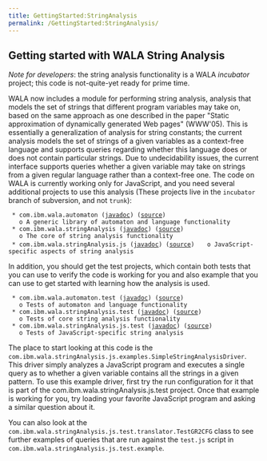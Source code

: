```yaml
---
title: GettingStarted:StringAnalysis
permalink: /GettingStarted:StringAnalysis/
---
```


Getting started with WALA String Analysis
-----------------------------------------

*Note for developers*: the string analysis functionality is a WALA
*incubator* project; this code is not-quite-yet ready for prime time.

WALA now includes a module for performing string analysis, analysis that
models the set of strings that different program variables may take on,
based on the same approach as one described in the paper "Static
approximation of dynamically generated Web pages" (WWW'05). This is
essentially a generalization of analysis for string constants; the
current analysis models the set of strings of a given variables as a
context-free language and supports queries regarding whether this
language does or does not contain particular strings. Due to
undecidability issues, the current interface supports queries whether a
given variable may take on strings from a given regular language rather
than a context-free one. The code on WALA is currently working only for
JavaScript, and you need several additional projects to use this
analysis (These projects live in the `incubator` branch of subversion,
and not `trunk`):

` * com.ibm.wala.automaton (`[`javadoc`](http://wala.sourceforge.net/javadocs/com.ibm.wala.automaton)`) (`[`source`](http://svn.sourceforge.net/viewvc/wala/incubator/com.ibm.wala.automaton)`)`
`   o A generic library of automaton and language functionality`
` * com.ibm.wala.stringAnalysis (`[`javadoc`](http://wala.sourceforge.net/javadocs/com.ibm.wala.stringAnalysis)`) (`[`source`](http://svn.sourceforge.net/viewvc/wala/incubator/com.ibm.wala.stringAnalysis)`)`
`   o The core of string analysis functionality`
` * com.ibm.wala.stringAnalysis.js (`[`javadoc`](http://wala.sourceforge.net/javadocs/com.ibm.wala.stringAnalysis.js)`) (`[`source`](http://svn.sourceforge.net/viewvc/wala/incubator/com.ibm.wala.stringAnalysis.js)`)`
`   o JavaScript-specific aspects of string analysis`

In addition, you should get the test projects, which contain both tests
that you can use to verify the code is working for you and also example
that you can use to get started with learning how the analysis is used.

` * com.ibm.wala.automaton.test (`[`javadoc`](http://wala.sourceforge.net/javadocs/com.ibm.wala.automaton.test)`) (`[`source`](http://svn.sourceforge.net/viewvc/wala/incubator/com.ibm.wala.automaton.test)`)`
`   o Tests of automaton and language functionality`
` * com.ibm.wala.stringAnalysis.test (`[`javadoc`](http://wala.sourceforge.net/javadocs/com.ibm.wala.stringAnalysis.test)`) (`[`source`](http://svn.sourceforge.net/viewvc/wala/incubator/com.ibm.wala.stringAnalysis.test)`)`
`   o Tests of core string analysis functionality`
` * com.ibm.wala.stringAnalysis.js.test (`[`javadoc`](http://wala.sourceforge.net/javadocs/com.ibm.wala.stringAnalysis.js.test)`) (`[`source`](http://svn.sourceforge.net/viewvc/wala/incubator/com.ibm.wala.stringAnalysis.js.test)`)`
`   o Tests of JavaScript-specific string analysis`

The place to start looking at this code is the
`com.ibm.wala.stringAnalysis.js.examples.SimpleStringAnalysisDriver`.
This driver simply analyzes a JavaScript program and executes a single
query as to whether a given variable contains all the strings in a given
pattern. To use this example driver, first try the run configuration for
it that is part of the com.ibm.wala.stringAnalysis.js.test project. Once
that example is working for you, try loading your favorite JavaScript
program and asking a similar question about it.

You can also look at the
`com.ibm.wala.stringAnalysis.js.test.translator.TestGR2CFG` class to see
further examples of queries that are run against the `test.js` script in
`com.ibm.wala.stringAnalysis.js.test.example`.